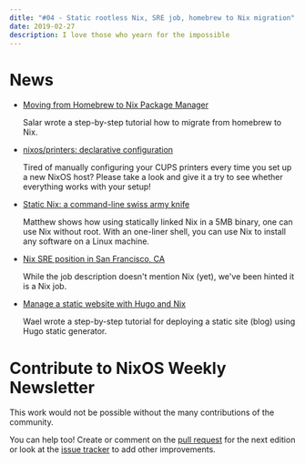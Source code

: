 ```yaml
---
ditle: "#04 - Static rootless Nix, SRE job, homebrew to Nix migration"
date: 2019-02-27
description: I love those who yearn for the impossible
---
```


# News

- [Moving from Homebrew to Nix Package Manager](https://www.softinio.com/post/moving-from-homebrew-to-nix-package-manager/)

  Salar wrote a step-by-step tutorial how to migrate from homebrew to Nix.

- [nixos/printers: declarative configuration](https://github.com/NixOS/nixpkgs/pull/55510)

  Tired of manually configuring your CUPS printers every time you set up a new NixOS host?
  Please take a look and give it a try to see whether everything works with your setup!

- [Static Nix: a command-line swiss army knife](https://matthewbauer.us/blog/static-nix.html)

   Matthew shows how using statically linked Nix in a 5MB binary,
   one can use Nix without root. With an one-liner shell, you can
   use Nix to install any software on a Linux machine.

- [Nix SRE position in San Francisco, CA](https://jobs.lever.co/keeptruckin/464c5b6a-ccad-467e-a7c6-c96ec6cb4ce0)

  While the job description doesn't mention Nix (yet),
  we've been hinted it is a Nix job.

- [Manage a static website with Hugo and Nix](https://kalbas.it/2019/02/26/manage-a-static-website-with-hugo-and-nix/)

  Wael wrote a step-by-step tutorial for deploying a static site (blog) using Hugo static generator.

# Contribute to NixOS Weekly Newsletter

This work would not be possible without the many contributions of the community.

You can help too! Create or comment on the [pull request](https://github.com/NixOS/nixos-weekly/pulls)
for the next edition or look at the
[issue tracker](https://github.com/NixOS/nixos-weekly/issues) to add other improvements.
